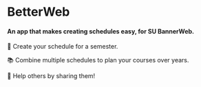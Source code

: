 #  BetterWeb

#### An app that makes creating schedules easy, for SU BannerWeb.

:notebook_with_decorative_cover: Create your schedule for a semester. 

:books: Combine multiple schedules to plan your courses over years.

:busts_in_silhouette: Help others by sharing them!